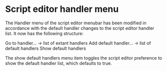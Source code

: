 # Script editor handler menu
The Handler menu of the script editor menubar has been modified
in accordance with the default handler changes to the script
editor handler list. It now has the following structure:

Go to handler...
   -> list of extant handlers
Add default handler...
   -> list of default handlers
Show default handlers

The show default handlers menu item toggles the script editor
preference to show the default handler list, which defaults
to true.
